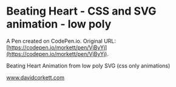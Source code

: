 # Beating Heart - CSS and SVG animation - low poly

A Pen created on CodePen.io. Original URL: [https://codepen.io/morkett/pen/VjByYj](https://codepen.io/morkett/pen/VjByYj).

Beating Heart Animation from low poly SVG (css only animations)



www.davidcorkett.com